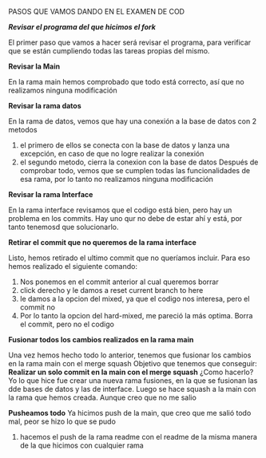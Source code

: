 PASOS QUE VAMOS DANDO EN EL EXAMEN DE COD

***Revisar el programa del que hicimos el fork***

El primer paso que vamos a hacer será revisar el programa, para verificar que se están cumpliendo todas las tareas propias del mismo.

**Revisar la Main**

En la rama main hemos comprobado que todo está correcto, así que no realizamos ninguna modificación

**Revisar la rama datos**

En la rama de datos, vemos que hay una conexión a la base de datos con 2 metodos
1. el primero de ellos se conecta con la base de datos y lanza una excepción, en caso de que no logre realizar la conexión
2. el segundo metodo, cierra la conexion con la base de datos
   Después de comprobar todo, vemos que se cumplen todas las funcionalidades de esa rama, por lo tanto no realizamos ninguna modificación

**Revisar la rama Interface**

En la rama interface revisamos que el codigo está bien, pero hay un problema en los commits. Hay uno qur no debe de estar ahí y está, por tanto tenemosd que solucionarlo.

**Retirar el commit que no queremos de la rama interface**

Listo, hemos retirado el ultimo commit que no queríamos incluir. Para eso hemos realizado el siguiente comando:
1. Nos ponemos en el commit anterior al cual queremos borrar
2. click derecho y le damos a reset current branch to here
3. le damos a la opcion del mixed, ya que el codigo nos interesa, pero el commit no
4. Por lo tanto la opcion del hard-mixed, me pareció la más optima. Borra el commit, pero no el codigo

**Fusionar todos los cambios realizados en la rama main**

Una vez hemos hecho todo lo anterior, tenemos que fusionar los cambios en la rama main con el merge squash
Objetivo que tenemos que conseguir:
**Realizar un solo commit en la main con el merge squash**
¿Como hacerlo?
Yo lo que hice fue crear una nueva rama fusiones, en la que se fusionan las dde bases de datos y las de interface. Luego se hace squash a la main con la rama que hemos creada.
Aunque creo que no me salio

**Pusheamos todo**
Ya hicimos push de la main, que creo que me salió todo mal, peor se hizo lo que se pudo
1. hacemos el push de la rama readme con el readme de la misma manera de la que hicimos con cualquier rama
